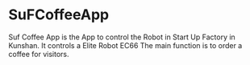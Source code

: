 # SuFCoffeeApp
Suf Coffee App is the App to control the Robot in Start Up Factory in Kunshan. It controls a Elite Robot EC66
The main function is to order a coffee for visitors.
